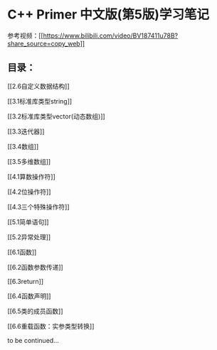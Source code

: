 # C++ Primer 中文版(第5版)学习笔记
参考视频：[[https://www.bilibili.com/video/BV187411u78B?share_source=copy_web]]
## 目录：
[[2.6自定义数据结构]]

[[3.1标准库类型string]]

[[3.2标准库类型vector(动态数组)]]

[[3.3迭代器]]

[[3.4数组]]

[[3.5多维数组]]

[[4.1算数操作符]]

[[4.2位操作符]]

[[4.3三个特殊操作符]]

[[5.1简单语句]]

[[5.2异常处理]]

[[6.1函数]]

[[6.2函数参数传递]]

[[6.3return]]

[[6.4函数声明]]

[[6.5类的成员函数]]

[[6.6重载函数：实参类型转换]]

to be continued...